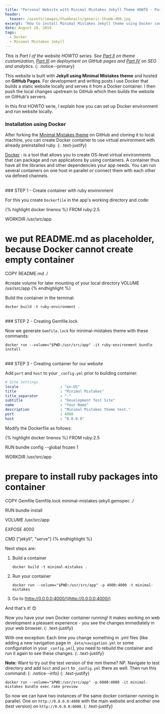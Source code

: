 ```yaml
---
title: "Personal Website with Minimal Mistakes Jekyll Theme HOWTO - Part I"
header:
  teaser: /assets/images/thumbnails/generic-thumb-400.jpg
excerpt: "How to install Minimal Mistakes Jekyll theme using Docker container"
date: August 28, 2019
tags:
  - Docker
  - Minimal Mistakes Jekyll
---
```


_This is Part I of the website HOWTO series. See [Part II](/Personal-website-with-Minimal-Mistakes-Jekyll-Theme-HOWTO-Part-II) on theme customization, [Part III](/Personal-website-with-Minimal-Mistakes-Jekyll-Theme-HOWTO-Part-III) on deployment on GitHub pages and [Part IV](/Personal-website-with-Minimal-Mistakes-Jekyll-Theme-HOWTO-Part-IV) on SEO and analytics._
{: .notice--primary}
&nbsp;
&nbsp;

This website is built with **Jekyll using Minimal Mistakes theme** and hosted on **GitHub Pages**. For development and writing posts I use Docker that builds a static website locally and serves it from a Docker container. I then push the local changes upstream to GitHub which then builds the website on GitHub's servers.


In this first HOWTO serie, I explain how you can set up Docker environment and run website locally.

### Installation using Docker
After forking the [Minimal Mistakes theme](https://github.com/mmistakes/minimal-mistakes) on GitHub and cloning it to local machine, you can create Docker container to use virtual environment with already preinstalled ruby.
{: .text-justify}


[Docker](https://www.docker.com) <i class="fab fa-docker"></i>
: is a tool that allows you to create OS-level virtual environments that can package and run applications by using containers. A container thus have all the libraries and other dependencies your app needs. You can run several containers on one host in parallel or connect them with each other via defined channels. 

<br>
### STEP 1 - Create container with ruby environment

For this you create `Dockerfile` in the app's working directory and code:

{% highlight docker linenos %}
FROM ruby:2.5

WORKDIR /usr/src/app

# we put README.md as placeholder, because Docker cannot create empty container
COPY README.md ./

#create volume for later mounting of your local directory
VOLUME /usr/src/app
{% endhighlight %}

Build the container in the terminal:
```docker
docker build -t ruby-environment .
```
<br>
### STEP 2 - Creating Gemfile.lock

Now we generate `Gemfile.lock` for minimal-mistakes theme with these commands:

```docker
docker run --volume="$PWD:/usr/src/app" -it ruby-environment bundle install
```
<br>
### STEP 3 - Creating container for our website

Add `port` and `host` to your `_config.yml` prior to building container.

```yaml
# Site Settings
locale                   : "en-US"
title                    : "Minimal Mistakes"
title_separator          : "-"
subtitle                 : "Development Test Site"
name                     : "Your Name"
description              : "Minimal Mistakes theme test."
port                     : 4000
host                     : "0.0.0.0"
```

Modify the Dockerfile as follows:

{% highlight docker linenos %}
FROM ruby:2.5

RUN bundle config --global frozen 1

WORKDIR /usr/src/app

# prepare to install ruby packages into container
COPY Gemfile Gemfile.lock minimal-mistakes-jekyll.gemspec ./

RUN bundle install

VOLUME /usr/src/app

EXPOSE 4000

CMD ["jekyll", "serve"]
{% endhighlight %}

Next steps are:
1. Build a container 
    ```
    docker build -t minimal-mistakes .
    ```
2. Run your container
    ```docker
    docker run --volume="$PWD:/usr/src/app" -p 4000:4000 -t minimal-mistakes
    ```
3. Go to [http://0.0.0.0:4000/](http://0.0.0.0:4000/) 


And that's it! 😊

Now you have your own Docker container running! It makes working on web development a pleasant experience - you see the changes immediately in your web browser. 
{: .text-justify}

With one exception: Each time you change something in .yml files (like adding a new navigation page in `_data/navigation.yml` or some configuration in your `_config.yml`), you need to rebuild the container and run it again to see these changes.
{: .text-justify}


<i class="far fa-sticky-note"></i> **Note:** Want to try out the test version of the mm theme? NP. Navigate to test directory and add `host` and `port` to `_config.yml` there as well. Then run this command:
{: .notice--info}
{: .text-justify}

```docker
docker run --volume="$PWD:/usr/src/app" -p 6000:4000 -it minimal-mistakes bundle exec rake preview
```
So now we can have two instances of the same docker container running in parallel. One on `http://0.0.0.0:4000` with the main website and another one (test version) on `http://0.0.0.0:6000`.
{: .text-justify}
